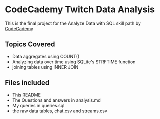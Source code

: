 
# CodeCademy Twitch Data Analysis
This is the final project for the Analyze Data with SQL skill path by [CodeCademy](https://www.codecademy.com/enrolled/paths/analyze-data-with-sql)

## Topics Covered
* Data aggregates using COUNT()
* Analyzing data over time using SQLite's STRFTIME function
* joining tables using  INNER JOIN

## Files included 
* This README
* The Questions and answers in analysis.md
* My queries in queries.sql
* the raw data tables, chat.csv and streams.csv
